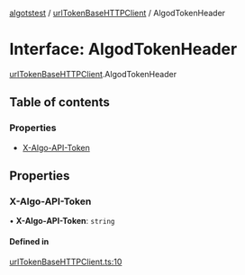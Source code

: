 [algotstest](../README.md) / [urlTokenBaseHTTPClient](../modules/urlTokenBaseHTTPClient.md) / AlgodTokenHeader

# Interface: AlgodTokenHeader

[urlTokenBaseHTTPClient](../modules/urlTokenBaseHTTPClient.md).AlgodTokenHeader

## Table of contents

### Properties

- [X-Algo-API-Token](urlTokenBaseHTTPClient.AlgodTokenHeader.md#x-algo-api-token)

## Properties

### X-Algo-API-Token

• **X-Algo-API-Token**: `string`

#### Defined in

[urlTokenBaseHTTPClient.ts:10](https://github.com/algorandfoundation/algokit-utils-ts/blob/4edaa90/src/urlTokenBaseHTTPClient.ts#L10)
